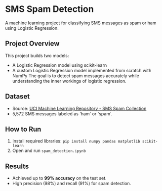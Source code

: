 # SMS Spam Detection
A machine learning project for classifying SMS messages as spam or ham using Logistic Regression.

## Project Overview
This project builds two models:
- A Logistic Regression model using scikit-learn
- A custom Logistic Regression model implemented from scratch with NumPy
The goal is to detect spam messages accurately while understanding the inner workings of logistic regression.
## Dataset
- Source: [UCI Machine Learning Repository - SMS Spam Collection](https://archive.ics.uci.edu/ml/datasets/SMS+Spam+Collection)
- 5,572 SMS messages labeled as 'ham' or 'spam'.
## How to Run
1. Install required libraries:
`pip install numpy pandas matplotlib scikit-learn`
2. Open and run `spam_detection.ipynb` 
## Results
- Achieved up to **99% accuracy** on the test set.
- High precision (98%) and recall (91%) for spam detection.
